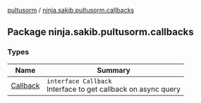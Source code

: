 [pultusorm](../index.md) / [ninja.sakib.pultusorm.callbacks](.)

## Package ninja.sakib.pultusorm.callbacks

### Types

| Name | Summary |
|---|---|
| [Callback](-callback/index.md) | `interface Callback`<br>Interface to get callback on async query |
